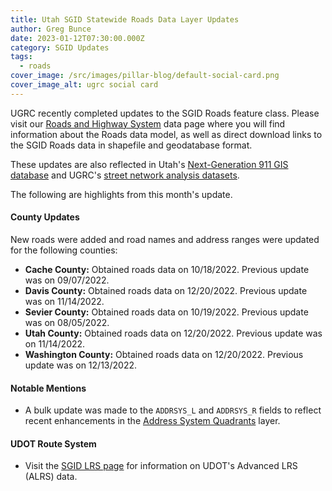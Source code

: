 ```yaml
---
title: Utah SGID Statewide Roads Data Layer Updates
author: Greg Bunce
date: 2023-01-12T07:30:00.000Z
category: SGID Updates
tags:
  - roads
cover_image: /src/images/pillar-blog/default-social-card.png
cover_image_alt: ugrc social card
---
```


UGRC recently completed updates to the SGID Roads feature class. Please visit our [Roads and Highway System](/products/sgid/transportation/road-centerlines) data page where you will find information about the Roads data model, as well as direct download links to the SGID Roads data in shapefile and geodatabase format.

These updates are also reflected in Utah's [Next-Generation 911 GIS database](/solutions/for-emergency-response) and UGRC's [street network analysis datasets](/products/sgid/transportation/street-network).

The following are highlights from this month's update.

#### County Updates

New roads were added and road names and address ranges were updated for the following counties:

- **Cache County:** Obtained roads data on 10/18/2022. Previous update was on 09/07/2022.
- **Davis County:** Obtained roads data on 12/20/2022. Previous update was on 11/14/2022.
- **Sevier County:** Obtained roads data on 10/19/2022. Previous update was on 08/05/2022.
- **Utah County:** Obtained roads data on 12/20/2022. Previous update was on 11/14/2022.
- **Washington County:** Obtained roads data on 12/20/2022. Previous update was on 12/13/2022.

#### Notable Mentions

- A bulk update was made to the `ADDRSYS_L` and `ADDRSYS_R` fields to reflect recent enhancements in the [Address System Quadrants](/products/sgid/address) layer.

#### UDOT Route System

- Visit the [SGID LRS page](/products/sgid/transportation/road-centerlines) for information on UDOT's Advanced LRS (ALRS) data.
